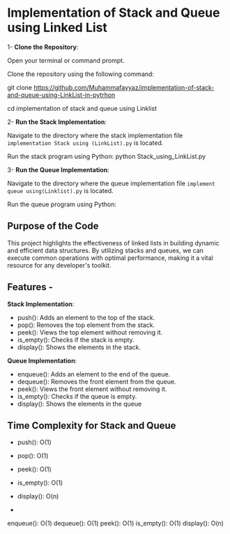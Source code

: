 # Implementation of Stack and Queue using Linked List

1- **Clone the Repository**:

Open your terminal or command prompt.

Clone the repository using the following command:

git clone  https://github.com/Muhammafayyaz/implementation-of-stack-and-queue-using-LinkList-in-pytrhon

cd implementation of stack and queue using Linklist

2- **Run the Stack Implementation**:

Navigate to the directory where the stack implementation file `implementation Stack using (LinkList).py` is located.

Run the stack program using Python:
python Stack_using_LinkList.py

3- **Run the Queue Implementation**:

Navigate to the directory where the queue implementation file `implement queue using(Linklist).py` is located.

Run the queue program using Python:

## Purpose of the Code

This project highlights the effectiveness of linked lists in building dynamic and efficient data structures. By utilizing stacks and queues, we can execute common operations with optimal performance, making it a vital resource for any developer's toolkit.

## Features -
**Stack Implementation**:
- push():     Adds an element to the top of the stack.
- pop():      Removes the top element from the stack.
- peek():     Views the top element without removing it.
- is_empty(): Checks if the stack is empty.
- display():  Shows the elements in the stack.

**Queue Implementation**:
- enqueue():   Adds an element to the end of the queue.
- dequeue():   Removes the front element from the queue.
- peek():      Views the front element without removing it.
- is_empty():  Checks if the queue is empty.
- display():   Shows the elements in the queue

## Time Complexity for Stack and Queue
- push(): O(1)
- pop(): O(1)
- peek(): O(1)
- is_empty(): O(1)
- display(): O(n)

- 
enqueue(): O(1)
dequeue(): O(1)
peek(): O(1)
is_empty(): O(1)
display(): O(n)
